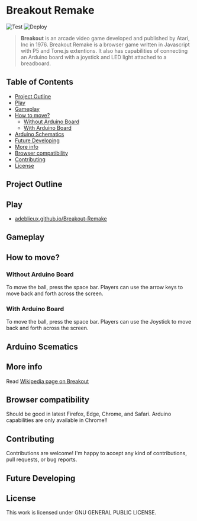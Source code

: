 ﻿# Breakout Remake
 
 ![Test](https://github.com/adeblieux/Breakout-Remake/workflows/Test/badge.svg) ![Deploy](https://github.com/adeblieux/Breakout-Remake/workflows/Deploy/badge.svg)

> **Breakout** is an arcade video game developed and published by Atari, Inc in 1976. Breakout Remake is a browser game written in  Javascript with P5 and Tone.js extentions. It also has capabilities of connecting an Arduino board with a joystick and LED light attached to a breadboard.

## Table of Contents
 - [Project Outline](#project-outline)
- [Play](#play)
- [Gameplay](#gameplay)
- [How to move?](#how-to-move-)
  * [Without Arduino Board](#without-arduino-board)
  * [With Arduino Board](#with-arduino-board)
- [Arduino Schematics](#arduino-schematics)
- [Future Developing](#future-developing)
- [More info](#more-info)
- [Browser compatibility](#browser-compatibility)
- [Contributing](#contributing)
- [License](#license)

## Project Outline 

## Play
- [adeblieux.github.io/Breakout-Remake](https://adeblieux.github.io/Breakout-Remake/)

## Gameplay

## How to move?

### Without Arduino Board
To move the ball, press the space bar. Players can use the arrow keys to move back and forth across the screen. 

### With Arduino Board
To move the ball, press the space bar. Players can use the Joystick to move back and forth across the screen. 

## Arduino Scematics

## More info
Read [Wikipedia page on Breakout](https://en.wikipedia.org/wiki/Breakout_(video_game))

## Browser compatibility
Should be good in latest Firefox, Edge, Chrome, and Safari.
Arduino capabilities are only available in Chrome!!

## Contributing
Contributions are welcome! I'm happy to accept any kind of contributions, pull requests, or bug reports.

## Future Developing

## License

This work is licensed under GNU GENERAL PUBLIC LICENSE.
